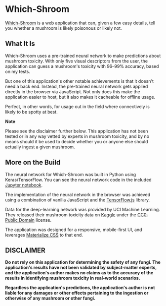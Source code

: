 # Which-Shroom

[Which-Shroom](https://nasanos.github.io/WhichShroom/) is a web application that can, given a few easy details, tell you whether a mushroom is likely poisonous or likely not.

## What It Is

Which-Shroom uses a pre-trained neural network to make predictions about mushroom toxicity. With only five visual descriptors from the user, the application can guess a mushroom's toxicity with 96–99% accuracy, based on my tests.

But one of this application's other notable achievements is that it doesn't need a back end. Instead, the pre-trained neural network gets applied directly in the browser via JavaScript. Not only does this make the application easier to host, but it also makes it cacheable for offline usage.

Perfect, in other words, for usage out in the field where connectively is likely to be spotty at best.

**Note**

Please see the disclaimer further below. This application has not been tested or in any way vetted by experts in mushroom toxicity, and by no means should it be used to decide whether you or anyone else should actually ingest a given mushroom.

## More on the Build

The neural network for Which-Shroom was built in Python using Keras/TensorFlow. You can see the neural network code in the included [Jupyter notebook](MushroomClassification.ipynb).

The implementation of the neural network in the browser was achieved using a combination of vanilla JavaScript and the [TensorFlow.js](https://www.tensorflow.org/js/) library.

Data for the deep-learning network was provided by UCI Machine Learning. They released their mushroom toxicity data on [Kaggle](https://www.kaggle.com/uciml/mushroom-classification) under the [CC0: Public Domain](https://creativecommons.org/publicdomain/zero/1.0/) license.

The application was designed for a responsive, mobile-first UI, and leverages [Materialize CSS](https://materializecss.com/) to that end.

## DISCLAIMER

**Do not rely on this application for determining the safety of any fungi. The application's results have not been validated by subject-matter experts, and the application's author makes no claims as to the accuracy of the results in identifying mushroom toxicity in real-world scenarios.**

**Regardless the application's predictions, the application's author is not liable for any damages or other effects pertaining to the ingestion or otherwise of any mushroom or other fungi.**
